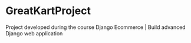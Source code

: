 # GreatKartProject
Project developed during the course Django Ecommerce | Build advanced Django web application




